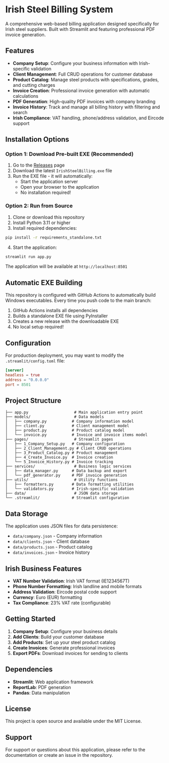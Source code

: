 # Irish Steel Billing System

A comprehensive web-based billing application designed specifically for Irish steel suppliers. Built with Streamlit and featuring professional PDF invoice generation.

## Features

- **Company Setup**: Configure your business information with Irish-specific validation
- **Client Management**: Full CRUD operations for customer database
- **Product Catalog**: Manage steel products with specifications, grades, and cutting charges
- **Invoice Creation**: Professional invoice generation with automatic calculations
- **PDF Generation**: High-quality PDF invoices with company branding
- **Invoice History**: Track and manage all billing history with filtering and search
- **Irish Compliance**: VAT handling, phone/address validation, and Eircode support

## Installation Options

### Option 1: Download Pre-built EXE (Recommended)
1. Go to the [Releases](https://github.com/yourusername/irish-steel-billing/releases) page
2. Download the latest `IrishSteelBilling.exe` file
3. Run the EXE file - it will automatically:
   - Start the application server
   - Open your browser to the application
   - No installation required!

### Option 2: Run from Source
1. Clone or download this repository
2. Install Python 3.11 or higher
3. Install required dependencies:

```bash
pip install -r requirements_standalone.txt
```

4. Start the application:

```bash
streamlit run app.py
```

The application will be available at `http://localhost:8501`

## Automatic EXE Building

This repository is configured with GitHub Actions to automatically build Windows executables. Every time you push code to the main branch:

1. GitHub Actions installs all dependencies
2. Builds a standalone EXE file using PyInstaller
3. Creates a new release with the downloadable EXE
4. No local setup required!

## Configuration

For production deployment, you may want to modify the `.streamlit/config.toml` file:

```toml
[server]
headless = true
address = "0.0.0.0"
port = 8501
```

## Project Structure

```
├── app.py                    # Main application entry point
├── models/                   # Data models
│   ├── company.py           # Company information model
│   ├── client.py            # Client management model
│   ├── product.py           # Product catalog model
│   └── invoice.py           # Invoice and invoice items model
├── pages/                    # Streamlit pages
│   ├── 1_Company_Setup.py   # Company configuration
│   ├── 2_Client_Management.py # Client CRUD operations
│   ├── 3_Product_Catalog.py # Product management
│   ├── 4_Create_Invoice.py  # Invoice creation
│   └── 5_Invoice_History.py # Invoice tracking
├── services/                 # Business logic services
│   ├── data_manager.py      # Data backup and export
│   └── pdf_generator.py     # PDF invoice generation
├── utils/                    # Utility functions
│   ├── formatters.py        # Data formatting utilities
│   └── validators.py        # Irish-specific validation
├── data/                     # JSON data storage
└── .streamlit/              # Streamlit configuration
```

## Data Storage

The application uses JSON files for data persistence:
- `data/company.json` - Company information
- `data/clients.json` - Client database
- `data/products.json` - Product catalog
- `data/invoices.json` - Invoice history

## Irish Business Features

- **VAT Number Validation**: Irish VAT format (IE1234567T)
- **Phone Number Formatting**: Irish landline and mobile formats
- **Address Validation**: Eircode postal code support
- **Currency**: Euro (EUR) formatting
- **Tax Compliance**: 23% VAT rate (configurable)

## Getting Started

1. **Company Setup**: Configure your business details
2. **Add Clients**: Build your customer database
3. **Add Products**: Set up your steel product catalog
4. **Create Invoices**: Generate professional invoices
5. **Export PDFs**: Download invoices for sending to clients

## Dependencies

- **Streamlit**: Web application framework
- **ReportLab**: PDF generation
- **Pandas**: Data manipulation

## License

This project is open source and available under the MIT License.

## Support

For support or questions about this application, please refer to the documentation or create an issue in the repository.